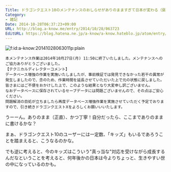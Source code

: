 ```yaml
---
Title: ドラゴンクエスト10のメンテナンスのおしらせがありのまますぎて日本が変わる（褒めてる）
Category:
- 雑記
Date: 2014-10-28T06:37:23+09:00
URL: http://blog.a-know.me/entry/2014/10/28/063723
EditURL: https://blog.hatena.ne.jp/a-know/a-know.hateblo.jp/atom/entry/8454420450070847805
---
```


<p><span itemscope itemtype="http://schema.org/Photograph"><img src="//cdn-ak.f.st-hatena.com/images/fotolife/a/a-know/20141028/20141028063011.png" alt="f:id:a-know:20141028063011p:plain" title="f:id:a-know:20141028063011p:plain" class="hatena-fotolife" itemprop="image"></span></p>


```
本メンテナンス作業は2014年10月27日(月) 11:50に終了いたしました。メンテナンスへのご協力ありがとうございました。
【テクニカルディレクターコメント】
データベース増強の作業を実施いたしましたが、事前検証では発見できなかった若干の異常が発生しましたので、念のため、作業時間を延長させていただいた上で元の状態に戻しました。
皆さまにはご不便をおかけした上で、このような結果となり大変申し訳ございません。
なおデータベースに保存されているセーブデータには問題ございませんので、その点はご安心ください。
問題解消の目処が立ちましたら再度データベース増強作業を実施させていただく予定でおりますので、引き続きドラゴンクエストⅩをよろしくお願いいいたします。 
```


うーーん。ありのまま（正直）、かつ丁寧！自分だったら、ここまでありのままに書けるかな？

まぁ、ドラゴンクエスト10のユーザーには一定数、「キッズ」もいるであろうことを踏まえると、こうなるのかな。

でも逆に考えると、今のキッズはこういう"真っ当な"対応を受けながら成長するんだなということを考えると、何年後かの日本は今よりちょっと、生きやすい世の中になっているのかも。
